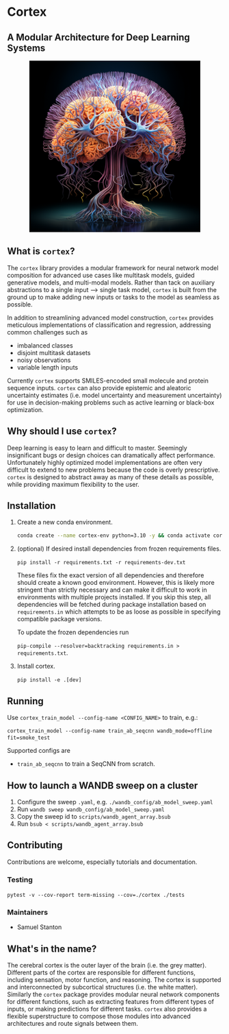 # Cortex
## A Modular Architecture for Deep Learning Systems

<p align="center">
<img src="docs/assets/neural_tree.png" width=400px>
</p>

## What is `cortex`?

The `cortex` library provides a modular framework for neural network model composition for advanced use cases like multitask models, guided generative models, and multi-modal models.
Rather than tack on auxiliary abstractions to a single input --> single task model, `cortex` is built from the ground up to make adding new inputs or tasks to the model as seamless as possible.

In addition to streamlining advanced model construction, `cortex` provides meticulous implementations of classification and regression, addressing common challenges such as
- imbalanced classes
- disjoint multitask datasets
- noisy observations
- variable length inputs

Currently `cortex` supports SMILES-encoded small molecule and protein sequence inputs.
`cortex` can also provide epistemic and aleatoric uncertainty estimates (i.e. model uncertainty and measurement uncertainty) for use in decision-making problems such as active learning or black-box optimization.

## Why should I use `cortex`?

Deep learning is easy to learn and difficult to master. Seemingly insignificant bugs or design choices can dramatically affect performance. Unfortunately highly optimized model implementations are often very difficult to extend to new problems because the code is overly prescriptive.
`cortex` is designed to abstract away as many of these details as possible, while providing maximum flexibility to the user.


## Installation

1.  Create a new conda environment.

    ```bash
    conda create --name cortex-env python=3.10 -y && conda activate cortex-env
    ```

2.  (optional) If desired install dependencies from frozen requirements files.

    `pip install -r requirements.txt -r requirements-dev.txt`

    These files fix the exact version of all dependencies and therefore should create a known good environment.
    However, this is likely more stringent than strictly necessary and can make it difficult to work in environments with multiple projects installed.
    If you skip this step, all dependencies will be fetched during package installation based on `requirements.in` which attempts to be as loose as possible in specifying compatible package versions.

    To update the frozen dependencies run

    `pip-compile --resolver=backtracking requirements.in > requirements.txt`.

3.  Install cortex.

    `pip install -e .[dev]`

## Running
  
Use `cortex_train_model --config-name <CONFIG_NAME>` to train, e.g.:
```
cortex_train_model --config-name train_ab_seqcnn wandb_mode=offline fit=smoke_test
```

Supported configs are

- `train_ab_seqcnn` to train a SeqCNN from scratch.


## How to launch a WANDB sweep on a cluster

1. Configure the sweep `.yaml`, e.g. `./wandb_config/ab_model_sweep.yaml`
2. Run `wandb sweep wandb_config/ab_model_sweep.yaml`
3. Copy the sweep id to `scripts/wandb_agent_array.bsub`
4. Run `bsub < scripts/wandb_agent_array.bsub`

## Contributing

Contributions are welcome, especially tutorials and documentation.

### Testing

`pytest -v --cov-report term-missing --cov=./cortex ./tests`


### Maintainers

- Samuel Stanton


## What's in the name?

The cerebral cortex is the outer layer of the brain (i.e. the grey matter). Different parts of the cortex are responsible for different functions, including sensation, motor function, and reasoning. The cortex is supported and interconnected by subcortical structures (i.e. the white matter). Similarly the `cortex` package provides modular neural network components for different functions, such as extracting features from different types of inputs, or making predictions for different tasks.
`cortex` also provides a flexible superstructure to compose those modules into advanced architectures and route signals between them.
